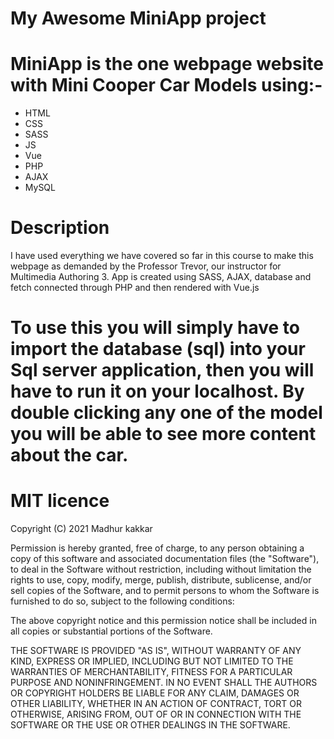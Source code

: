 # My Awesome MiniApp project

# MiniApp is the one webpage website with Mini Cooper Car Models using:-
* HTML
* CSS
* SASS
* JS
* Vue
* PHP
* AJAX
* MySQL
 
 # Description 
  
I have used everything we have covered so far in this course to make this webpage as demanded by the Professor Trevor, our instructor for Multimedia Authoring 3.
App is created using SASS, AJAX, database and fetch connected through PHP and then rendered with Vue.js

# To use this you will simply have to import the database (sql) into your Sql server application, then you will have to run it on your localhost. By double clicking any one of the model you will be able to see more content about the car.

# MIT licence

Copyright (C) 2021 Madhur kakkar

Permission is hereby granted, free of charge, to any person obtaining a copy of this software and associated documentation files (the "Software"), to deal in the Software without restriction, including without limitation the rights to use, copy, modify, merge, publish, distribute, sublicense, and/or sell copies of the Software, and to permit persons to whom the Software is furnished to do so, subject to the following conditions:

The above copyright notice and this permission notice shall be included in all copies or substantial portions of the Software.

THE SOFTWARE IS PROVIDED "AS IS", WITHOUT WARRANTY OF ANY KIND, EXPRESS OR IMPLIED, INCLUDING BUT NOT LIMITED TO THE WARRANTIES OF MERCHANTABILITY, FITNESS FOR A PARTICULAR PURPOSE AND NONINFRINGEMENT. IN NO EVENT SHALL THE AUTHORS OR COPYRIGHT HOLDERS BE LIABLE FOR ANY CLAIM, DAMAGES OR OTHER LIABILITY, WHETHER IN AN ACTION OF CONTRACT, TORT OR OTHERWISE, ARISING FROM, OUT OF OR IN CONNECTION WITH THE SOFTWARE OR THE USE OR OTHER DEALINGS IN THE SOFTWARE.
